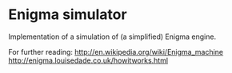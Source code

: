 # Enigma simulator

Implementation of a simulation of (a simplified) Enigma engine.

For further reading:
http://en.wikipedia.org/wiki/Enigma_machine
http://enigma.louisedade.co.uk/howitworks.html
